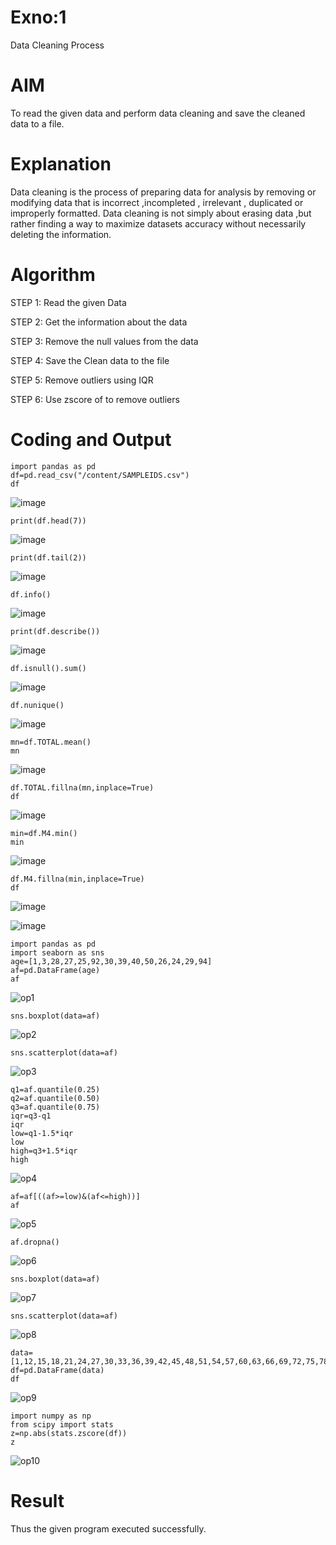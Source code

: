 # Exno:1
Data Cleaning Process

# AIM
To read the given data and perform data cleaning and save the cleaned data to a file.

# Explanation
Data cleaning is the process of preparing data for analysis by removing or modifying data that is incorrect ,incompleted , irrelevant , duplicated or improperly formatted. Data cleaning is not simply about erasing data ,but rather finding a way to maximize datasets accuracy without necessarily deleting the information.

# Algorithm
STEP 1: Read the given Data

STEP 2: Get the information about the data

STEP 3: Remove the null values from the data

STEP 4: Save the Clean data to the file

STEP 5: Remove outliers using IQR

STEP 6: Use zscore of to remove outliers

# Coding and Output
```
import pandas as pd
df=pd.read_csv("/content/SAMPLEIDS.csv")
df
```
![image](https://github.com/23004205/exno1/assets/138971114/2ec36b41-181a-47ed-9213-237b5d64ddeb)
```
print(df.head(7))
```
![image](https://github.com/23004205/exno1/assets/138971114/2fbf6d9a-bff1-4ec2-83ce-a11aaa039f09)
```
print(df.tail(2))
```
![image](https://github.com/23004205/exno1/assets/138971114/a988bdbd-1c2f-4ada-8fcc-6bb8a6047eff)
```
df.info()
```
![image](https://github.com/23004205/exno1/assets/138971114/8a8131a3-ad92-4df5-9811-3932051defc1)
```
print(df.describe())
```
![image](https://github.com/23004205/exno1/assets/138971114/26e8713c-ab01-4c75-bac7-e669ee6da980)
```
df.isnull().sum()
```
![image](https://github.com/23004205/exno1/assets/138971114/7a6f81d7-b8e3-434e-b2cb-f2a390b8dbe6)
```
df.nunique()
```
![image](https://github.com/23004205/exno1/assets/138971114/af916f5c-b79b-4d7a-b15e-8937e3617d8e)
```
mn=df.TOTAL.mean()
mn
```
![image](https://github.com/23004205/exno1/assets/138971114/47422bbb-b45b-450c-8eec-79361e0834ae)

```
df.TOTAL.fillna(mn,inplace=True)
df
```
![image](https://github.com/23004205/exno1/assets/138971114/80680dce-3f67-46d9-b7a2-4b430d430f48)
```
min=df.M4.min()
min
```
![image](https://github.com/23004205/exno1/assets/138971114/9992df49-1f2e-4bed-818a-760797c2845d)
```
df.M4.fillna(min,inplace=True)
df
```
![image](https://github.com/23004205/exno1/assets/138971114/3218c02e-1da2-469f-a0d1-485cc6fefb37)

![image](https://github.com/23004205/exno1/assets/138971114/e7e885e4-63be-4ca6-a9f9-bae1e3b92799)
```
import pandas as pd
import seaborn as sns
age=[1,3,28,27,25,92,30,39,40,50,26,24,29,94]
af=pd.DataFrame(age)
af
```
![op1](https://github.com/23004205/exno1/assets/138971114/08588c9d-f8c7-40da-bf7a-267a32303e13)
```
sns.boxplot(data=af)
```
![op2](https://github.com/23004205/exno1/assets/138971114/643c099a-0cf8-4b80-8e46-1899ae2d0632)

```
sns.scatterplot(data=af)
```
![op3](https://github.com/23004205/exno1/assets/138971114/4ac41a9a-bb90-4dd3-8c08-538c92536862)
```
q1=af.quantile(0.25)
q2=af.quantile(0.50)
q3=af.quantile(0.75)
iqr=q3-q1
iqr
low=q1-1.5*iqr
low
high=q3+1.5*iqr
high
```
![op4](https://github.com/23004205/exno1/assets/138971114/4358c9f1-ca3a-401d-a52e-f26bc767ce5e)
```
af=af[((af>=low)&(af<=high))]
af
```
![op5](https://github.com/23004205/exno1/assets/138971114/4c396f17-b505-4a38-b9d1-43da9cdf128f)
```
af.dropna()
```
![op6](https://github.com/23004205/exno1/assets/138971114/b4570b42-3c8c-4b1e-814b-d7955a94f796)
```
sns.boxplot(data=af)
```
![op7](https://github.com/23004205/exno1/assets/138971114/b456f34f-8c4e-43ab-95a1-9c1e5f7a6d5b)

```
sns.scatterplot(data=af)
```
![op8](https://github.com/23004205/exno1/assets/138971114/5a82771d-9a44-48df-9114-23cf347f2ec4)
```
data=[1,12,15,18,21,24,27,30,33,36,39,42,45,48,51,54,57,60,63,66,69,72,75,78,81,84,87,90,93,96,99,102,105]
df=pd.DataFrame(data)
df
```
![op9](https://github.com/23004205/exno1/assets/138971114/d4bcee07-e139-47bb-ac02-1d585e6b4990)
```
import numpy as np
from scipy import stats
z=np.abs(stats.zscore(df))
z
```
![op10](https://github.com/23004205/exno1/assets/138971114/d73126e3-ef16-4d36-88bd-33061778eb0a)

# Result
Thus the given program executed successfully.
